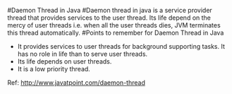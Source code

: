 #Daemon Thread in Java
#Daemon thread in java is a service provider thread that provides services to the user thread. Its life depend on the mercy of user threads i.e. when all the user threads dies, JVM terminates this thread automatically.
#Points to remember for Daemon Thread in Java
* It provides services to user threads for background supporting tasks. It has no role in life than to serve user threads.
* Its life depends on user threads.
* It is a low priority thread.

Ref: 
http://www.javatpoint.com/daemon-thread
